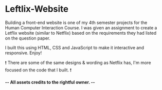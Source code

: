 # Leftlix-Website
Building a front-end website is one of my 4th semester projects for the Human Computer Interaction Course. I was given an assignment to create a Letflix website (similar to Netflix) based on the requirements they had listed on the question paper.

I built this using HTML, CSS and JavaScript to make it interactive and responsive. Enjoy!

❗ There are some of the same designs & wording as Netflix has, I'm more focused on the code that I built. ❗ <br>
<br>
<b> -- All assets credits to the rightful owner. -- </b>
